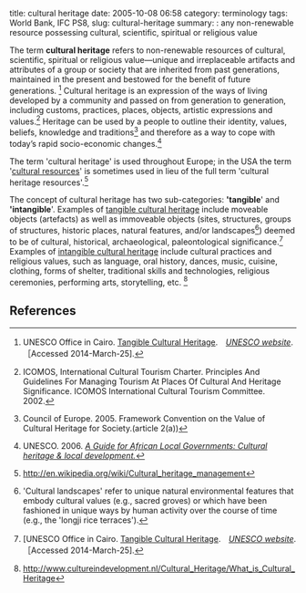 title: cultural heritage
date: 2005-10-08 06:58
category: terminology
tags: World Bank, IFC PS8,
slug: cultural-heritage
summary: : any non-renewable resource possessing cultural, scientific, spiritual or religious value

<!--
summary:
-->

<!--
The term **cultural-heritage** refers to any non-renewable resource possessing cultural, scientific, spiritual or religious value. Cultural heritage may be tangible or intangible. Examples of tangible forms of cultural heritage include moveable or immoveable objects, sites structures, groups of structures, natural features, or landscapes that have archaeological, paleontological, or historical significance, as well as unique natural environmental features that embody cultural values. Examples of intangible forms of cultural heritage include cultural practices and religious values, such as language, oral history, dances, music, etc.

World Bank. n.d. "[Social Analysis: Glossary of key terms](http://go.worldbank.org/HSXB13LCA0)." World Bank Website. Washington D.C.: The World Bank. Available online at: http://go.worldbank.org/HSXB13LCA0 [Accessed: 22 October 2013].
-->

The term **cultural heritage** refers to non-renewable resources of cultural, scientific, spiritual or religious value—unique and irreplaceable artifacts and attributes of a group or society that are inherited from past generations, maintained in the present and bestowed for the benefit of future generations. [^1] Cultural heritage is an expression of the ways of living developed by a community and passed on from generation to generation, including customs, practices, places, objects, artistic expressions and values.[^2] Heritage can be used by a people to outline their identity, values, beliefs, knowledge and traditions[^3] and therefore as a way to cope with today’s rapid socio-economic changes.[^4]

The term 'cultural heritage' is used throughout Europe; in the USA the term '[cultural resources]()' is sometimes used in lieu of the full term 'cultural heritage resources'.[^5]

The concept of cultural heritage has two sub-categories: **'tangible**' and **'intangible**'. Examples of [tangible cultural heritage](# "tangible cultural heritage") include moveable objects (artefacts) as well as immoveable objects (sites, structures, groups of structures, historic places, natural features, and/or landscapes[^6]) deemed to be of cultural, historical, archaeological, paleontological significance.[^7] Examples of [intangible cultural heritage](# "intangible cultural heritage") include cultural practices and religious values, such as language, oral history, dances, music, cuisine, clothing, forms of shelter, traditional skills and technologies, religious ceremonies, performing arts, storytelling, etc. [^8]


<!--
The term 'cultural heritage' is used throughout Europe; in the USA the term '[cultural resources](http://applied-anthro.com/terms/cultural-heritage/ "cultural heritage")' is sometimes used in lieu of the full term 'cultural heritage resources'.[^5]

The concept of cultural heritage has two sub-categories: **'tangible**' and **'intangible**'. Examples of [tangible cultural heritage](# "tangible cultural heritage") include moveable objects (artefacts) as well as immoveable objects (sites, structures, groups of structures, historic places, natural features, and/or landscapes[^6]) deemed to be of cultural, historical, archaeological, paleontological significance.[^7] Examples of [intangible cultural heritage]() include cultural practices and religious values, such as language, oral history, dances, music, cuisine, clothing, forms of shelter, traditional skills and technologies, religious ceremonies, performing arts, storytelling, etc. [^8]

-->

<!--

Typologies of Cultural Heritage Resources

*   Tangible Cultural Heritage
    -   artefact - significance to be interpreted in context the of regional archaeology and to be determined via a Cultural Heritage Asseessment [ref: GN 8 Annex A para. E (p. 168)]
    -   archaeological site (significance to be interpreted in the context of regional and global archaeology and to be determined via Cultural Heritage Asseessment) [ref: GN 8 Annex A para. A (p. 167)]

*   Historic or Cultural Landscapes
    -   cultural landscape [incl. culturally important natural features and sacred sites] (significance in context of community perception; to be determined via CHA) [ref: GN 8 Annex A para. D (p. 167)]
    -   historic district [ref: GN 8 Annex A para. C (p. 167)]
    -   historic structure [ref: GN 8 Annex A para. B (p. 167)]

-->

<!--

[^15]: [Cultural Heritage Management (CHM)](# "Cultural Heritage Management") [*also*: [Cultural Resource Management (CRM)](# "Cultural Resource Management") in American parlance] is the vocation and practice of managing cultural heritage. It is a branch of cultural resources management (CRM), although it also draws on the practices of conservation, restoration, museology, archaeology, history and architecture.[^15]

[^15]: Wikipedia. <http://en.wikipedia.org/wiki/Cultural_heritage_management>
-->

## References

[^1]: UNESCO Office in Cairo. [Tangible Cultural Heritage](http://www.unesco.org/new/en/cairo/culture/tangible-cultural-heritage/).　*[UNESCO website](http://www.unesco.org/)*.［Accessed 2014-March-25].

[^2]: ICOMOS, International Cultural Tourism Charter. Principles And Guidelines For Managing Tourism At Places Of Cultural And Heritage Significance. ICOMOS International Cultural Tourism Committee. 2002.

[^3]: Council of Europe. 2005. Framework Convention on the Value of Cultural Heritage for Society.(article 2(a))

[^4]: UNESCO. 2006. *[A Guide for African Local Governments: Cultural heritage & local development.](http://whc.unesco.org/document/6856)*

[^5]: <http://en.wikipedia.org/wiki/Cultural_heritage_management>

[^6]: 'Cultural landscapes' refer to unique natural environmental features that embody cultural values (e.g., sacred groves) or which have been fashioned in unique ways by human activity over the course of time (e.g., the 'longji rice terraces').

[^7]: [UNESCO Office in Cairo. [Tangible Cultural Heritage](http://www.unesco.org/new/en/cairo/culture/tangible-cultural-heritage/).　*[UNESCO website](http://www.unesco.org/)*.［Accessed 2014-March-25].

[^8]: <http://www.cultureindevelopment.nl/Cultural_Heritage/What_is_Cultural_Heritage>
